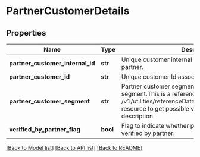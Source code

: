 # PartnerCustomerDetails

## Properties
Name | Type | Description | Notes
------------ | ------------- | ------------- | -------------
**partner_customer_internal_id** | **str** | Unique customer internal number associated with the partner. | [optional] 
**partner_customer_id** | **str** | Unique customer Id associated with the partner | [optional] 
**partner_customer_segment** | **str** | Partner customer segment.Partner customer segment.This is a reference data field. Please use /v1/utilities/referenceData/{partnerCustomerSegment} resource to get possible value of this field with description.  | [optional] 
**verified_by_partner_flag** | **bool** | Flag to indicate whether phone and address are verified by partner. | [optional] 

[[Back to Model list]](../README.md#documentation-for-models) [[Back to API list]](../README.md#documentation-for-api-endpoints) [[Back to README]](../README.md)

